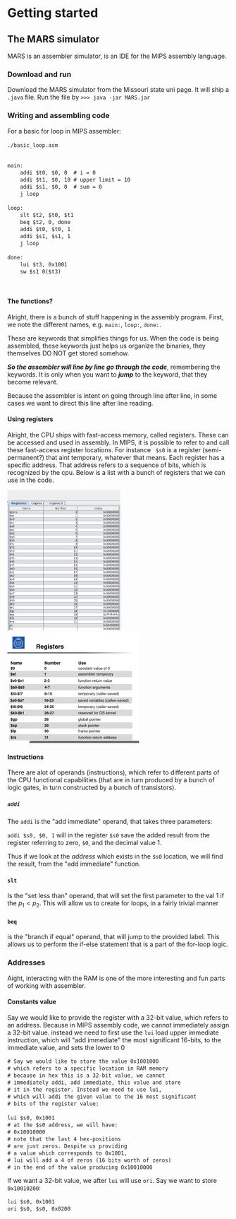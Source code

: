 # Getting started

## The MARS simulator

MARS is an assembler simulator, is an IDE for the MIPS assembly language. 



### Download and run

Download the MARS simulator from the Missouri state uni page. It will ship a `.java` file. Run the file by `>>> java -jar MARS.jar`



### Writing and assembling code

For a basic for loop in MIPS assembler:



`./basic_loop.asm`

```assembly

main:
	addi $t0, $0, 0  # i = 0
	addi $t1, $0, 10 # upper limit = 10
	addi $s1, $0, 0  # sum = 0
	j loop

loop: 
	slt $t2, $t0, $t1
	beq $t2, 0, done
	addi $t0, $t0, 1
	addi $s1, $s1, 1
	j loop

done:  
	lui $t3, 0x1001
	sw $s1 0($t3)

	
```



#### The functions?

Alright, there is a bunch of stuff happening in the assembly program. First, we note the different names, e.g. `main:`, `loop:`, `done:`. 

These are keywords that simplifies things for us. When the code is being assembled, these keywords just helps us organize the binaries, they themselves DO NOT get stored somehow. 

***So the assembler will line by line go through the code***, remembering the keywords. It is only when you want to ***jump*** to the keyword, that they become relevant.

Because the assembler is intent on going through line after line, in some cases we want to direct this line after line reading. 



#### Using registers

Alright, the CPU ships with fast-access memory, called registers. These can be accessed and used in assembly. In MIPS, it is possible to refer to and call these fast-access register locations. For instance ` $s0` is a register (semi-permanent?) that aint temporary, whatever that means.  Each register has a specific address. That address refers to a sequence of bits, which is recognized by the cpu.  Below is a list with a bunch of registers that we can use in the code. 



<img src="./imgs/assembler_chkB8C6klV.png" alt="chkB8C6klV" style="zoom: 50%;" />



<img src="./imgs/assembler_IYyBKc1jNS.png" alt="IYyBKc1jNS" style="zoom:50%;" />

#### Instructions

There are alot of operands (instructions), which refer to different parts of the CPU functional capabilities (that are in turn produced by a bunch of logic gates, in turn constructed by a bunch of transistors). 

##### `addi`

The `addi` is the "add immediate" operand, that takes three parameters:

`addi $s0, $0, 1` will in the register `$s0` save the added result from the register referring to zero, `$0`, and the decimal value $1$. 

Thus if we look at the *address* which exists in the `$s0` location, we will find the result, from the "add immediate" function. 



#### `slt`

Is the "set less than" operand, that will set the first parameter to the val $1$ if the $p_1 < p_2$. This will allow us to create for loops, in a fairly trivial manner



#### `beq`

is the "branch if equal" operand, that will jump to the provided label. This allows us to perform the if-else statement that is a part of the for-loop logic.



### Addresses

Aight, interacting with the RAM is one of the more interesting and fun parts of working with assembler. 



#### Constants value

Say we would like to provide the register with a 32-bit value, which refers to an address. Because in MIPS assembly code, we cannot immediately assign a 32-bit value. instead we need to first use the `lui` load upper immediate instruction, which will "add immediate" the most significant 16-bits, to the immediate value, and sets the lower to $0$



```assembly
# Say we would like to store the value 0x1001000
# which refers to a specific location in RAM memory
# because in hex this is a 32-bit value, we cannot 
# immediately addi, add immediate, this value and store
# it in the register. Instead we need to use lui,
# which will addi the given value to the 16 most significant
# bits of the register value:

lui $s0, 0x1001
# at the $s0 address, we will have:
# 0x10010000
# note that the last 4 hex-positions
# are just zeros. Despite us providing 
# a value which corresponds to 0x1001,
# lui will add a 4 of zeros (16 bits worth of zeros)
# in the end of the value producing 0x10010000
```

If we want a 32-bit value, we after `lui` will use `ori`. Say we want to store `0x10010200`:

```assembly
lui $s0, 0x1001
ori $s0, $s0, 0x0200
```

